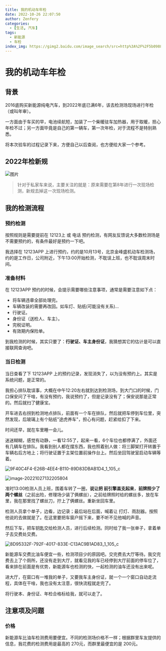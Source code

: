 ```yaml
---
title: 我的机动车年检
date: 2022-10-26 22:07:50
author: Zenfery
categories:
  - [生活, 汽车]
tags:
  - 新能源
  - 车检
index_img: https://gimg2.baidu.com/image_search/src=http%3A%2F%2F5b0988e595225.cdn.sohucs.com%2Fq_70%2Cc_zoom%2Cw_640%2Fimages%2F20200118%2Fd40c060be0ba4b629f7a726464ea5bd7.jpeg&refer=http%3A%2F%2F5b0988e595225.cdn.sohucs.com&app=2002&size=f9999,10000&q=a80&n=0&g=0n&fmt=auto?sec=1669441413&t=578af4491e1da48b7d8bd82f0b6a87f9
---
```


# 我的机动车年检

## 背景

2016底购买新能源纯电汽车，到2022年底已满6年，该去检测场现场进行年检（或叫年审）。

一方面由于车买的早，电池续航短，加装了一个柴暖驻车加热器，用于取暖，担心年检不过；另一方面毕竟是自己的第一辆车，第一次年检，对于流程不是特别熟悉。

将本次验车的过程记录下来，方便自己以后查阅，也方便给大家一个参考。

## 2022年检新规

![图片](./20221026-我的机动车年检/640_10_27_2022.jpg)

> 针对于私家车来说，主要关注的就是：原来需要在第8年进行一次现场检测，新规去掉这一次现场检测。

## 我的检测流程

### 预约检测

按照规则是需要提前在 12123上 或 电话 预约检测，有网友反馈说大多数检测场是不需要预约的，有条件最好是预约一下吧。

我选择在 12123APP 上进行预约，约的是10月13号，北京金峰盛机动车检测场，约的是工作日，公司附近，下午13:00开始检测，不耽误上班，也不耽误周末时间。

### 准备材料

在 12123APP 预约的时候，会提示需要哪些注意事项，通常是需要注意如下点：

- 将车辆违章全部处理完。
- 车辆改装的需要再改回。如车灯、贴纸(可能没有关系)...
- 行驶证。
- 身份证（送检人、车主）。
- 完税证明。
- 有效期内保险单。

到我检测的时候，其实只要了：**行驶证、车主身份证**，我猜想其它的估计是可以直接联网查询吧。

### 当日检测

当日查看了下 12123APP 上的预约记录，发现消失了，以为没有预约上。其实是系统问题，是正常的。

我担心排队耽误事，大概在中午12:20左右就到达到检测场，到大门口的时候，门口保安问了干啥，有没有预约，我说预约了，但是记录没有了；保安说那是正常的。然后就扫了健康宝。

开车进去右拐到检测地点排队，前面有一个车在排队，然后就把车停到车位里，突然发现，后玻璃上有个贴纸"途虎养车"，担心有问题，赶紧给扣了下来。

时间还早，就在车里睡一会儿。

迷迷糊糊，感觉有动静，一看12:55了，起来一看，6个车位也都停满了，外面还有几辆车在排队。我看到别人都在摆东西，我也照着别人做：将三脚架打开转置于车辆右后方地上；将行驶证置于主架位置前操作台上。然后坐回驾驶室启动车辆等着。

![9F40C4F4-E26B-4EE4-B110-89D83DBAB1D4_1_105_c](./20221026-我的机动车年检/9F40C4F4-E26B-4EE4-B110-89D83DBAB1D4_1_105_c-6842541_10_27_2022.jpg)

![image-20221027132205804](./20221026-我的机动车年检/image-20221027132205804_10_27_2022.jpg)

准时13:00检测人员上班，围着车转了一圈，**说让把 前引擎盖支起来**，**前牌照少了两个螺丝**（之前出险，修理场少装了俩螺丝），之前给牌照时给的螺丝多，放在车里，我在那里找了螺丝刀，拧上了俩螺丝。重新坐回车里。

检测人员拿个单子，边看，边记录；最后站在后面，喊着让 打灯、雨刮器。按照他说的去做就是了。在这里要把车窗户摇下来，要不听不见他喊的声音。

然后下车，把车钥匙交给检测人员，进行后续检测。同时给了我一张单子，拿着单子去交费处交费。

![8D95332F-792F-4017-833E-C13AC9B1AD83_1_105_c](./20221026-我的机动车年检/8D95332F-792F-4017-833E-C13AC9B1AD83_1_105_c-6842651_10_27_2022.jpg)

新能源车交费比油车便宜一些，检测项目少的原因吧。交完费去大厅等待。我交完费去上了个厕所，还没有走到大厅，就看见我的车已经停到大厅前面的停车位了，看来排在前面是有优势，新能源车也检测的快，一起检测的油车还没有出来呢。

进大厅，在窗口有一堆我的单子，又要我车主身份证，就一个一个窗口自动走流程，具体在干啥，我也没有太注意，很快流程就走完了。

将行驶本、身份证、年检合格标给我，就可以走了。



## 注意项及问题

### 价格

新能源车比油车检测费用要便宜。不同的检测场价格不一样；根据群里车友提供的信息，我花费的检测费用是最高的 270元，而群里最便宜的是 200元。
